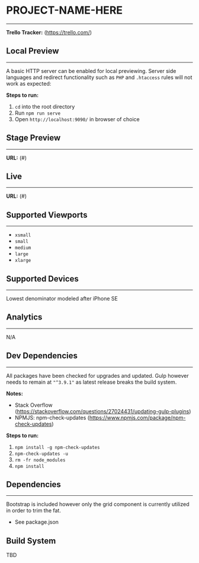 # PROJECT-NAME-HERE
---
**Trello Tracker:** (https://trello.com/)

## Local Preview
---
A basic HTTP server can be enabled for local previewing. Server side languages and redirect functionality such as `PHP` and `.htaccess` rules will not work as expected:

**Steps to run:**

1. `cd` into the root directory
2. Run `npm run serve`
3. Open `http://localhost:9090/` in browser of choice

## Stage Preview
---
**URL:** (#)

## Live
---
**URL:** (#)

## Supported Viewports
---
- `xsmall`
- `small`
- `medium`
- `large`
- `xlarge`

## Supported Devices
---
Lowest denominator modeled after iPhone SE

## Analytics
---
N/A

## Dev Dependencies
---
All packages have been checked for upgrades and updated. Gulp however needs to remain at `"^3.9.1"` as latest release breaks the build system.

**Notes:**

- Stack Overflow (https://stackoverflow.com/questions/27024431/updating-gulp-plugins)
- NPMJS: npm-check-updates (https://www.npmjs.com/package/npm-check-updates)

**Steps to run:**

1. `npm install -g npm-check-updates`
2. `npm-check-updates -u`
3. `rm -fr node_modules`
4. `npm install`

## Dependencies
---
Bootstrap is included however only the grid component is currently utilized in order to trim the fat.

- See package.json

## Build System
TBD